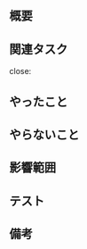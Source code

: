 ## 概要
<!-- PRの背景・目的・概要を完結に書く -->


## 関連タスク
close: <!-- 関連するissue番号 -->
<!-- 閉じない場合は `- <issue番号>` -->


## やったこと
<!-- このPRで何をしたのか？ -->


## やらないこと
<!-- このPRでやらないことは何か？ -->


## 影響範囲
<!-- 影響を及ぼす範囲や他の機能への影響 -->


## テスト
<!-- テスト方法や結果 -->


## 備考
<!-- レビュワーへの伝達事項や残しておきたい情報 -->


<!-- ## for GitHub Copilot review rule -->
<!-- When reviewing, please use the following prefixes:
- [must] → Must be changed
- [imo] → In my opinion, but not required to fix
- [nits] → Nitpick (minor issue)
- [ask] → Question
- [fyi] → For your information
-->
<!-- for GitHub Copilot review rule-->
